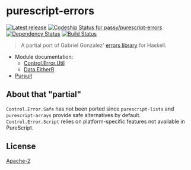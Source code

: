 # purescript-errors

[![Latest release](http://img.shields.io/bower/v/purescript-errors.svg)](https://github.com/passy/purescript-errors/releases)
[ ![Codeship Status for passy/purescript-errors](https://codeship.com/projects/faffa470-1a22-0134-7c85-56774cd00e66/status?branch=master)](https://codeship.com/projects/159258)
[![Dependency Status](https://www.versioneye.com/user/projects/55e9948a211c6b001f000de3/badge.svg?style=flat)](https://www.versioneye.com/user/projects/55e9948a211c6b001f000de3)
[![Build Status](https://travis-ci.org/passy/purescript-errors.svg?branch=master)](https://travis-ci.org/passy/purescript-errors)

> A partial port of Gabriel Gonzalez' [errors
> library](https://github.com/Gabriel439/Haskell-Errors-Library) for Haskell.

- Module documentation:
    - [Control.Error.Util](docs/Control/Error/Util.md)
    - [Data.EitherR](docs/Data/EitherR.md)
- [Pursuit](http://pursuit.purescript.org/packages/purescript-errors)

## About that "partial"

`Control.Error.Safe` has not been ported since `purescript-lists` and
`purescript-arrays` provide safe alternatives by default. `Control.Error.Script`
relies on platform-specific features not available in PureScript.

## License

[Apache-2](LICENSE)
